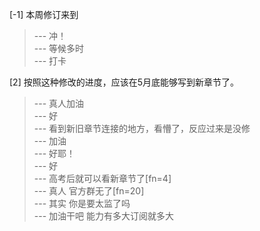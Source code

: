 
[-1] 本周修订来到
>--- 冲！<br>
>--- 等候多时<br>
>--- 打卡<br>

[2] 按照这种修改的进度，应该在5月底能够写到新章节了。
>--- 真人加油<br>
>--- 好<br>
>--- 看到新旧章节连接的地方，看懵了，反应过来是没修<br>
>--- 加油<br>
>--- 好耶！<br>
>--- 好<br>
>--- 高考后就可以看新章节了[fn=4]<br>
>--- 真人 官方群无了[fn=20]<br>
>--- 其实 你是要太监了吗<br>
>--- 加油干吧    能力有多大订阅就多大<br>
